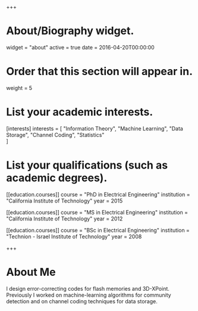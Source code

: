 +++
# About/Biography widget.
widget = "about"
active = true
date = 2016-04-20T00:00:00

# Order that this section will appear in.
weight = 5

# List your academic interests.
[interests]
  interests = [
    "Information Theory",
    "Machine Learning",
    "Data Storage",
	"Channel Coding",
	"Statistics"	
  ]

# List your qualifications (such as academic degrees).
[[education.courses]]
  course = "PhD in Electrical Engineering"
  institution = "California Institute of Technology"
  year = 2015

[[education.courses]]
  course = "MS in Electrical Engineering"
  institution = "California Institute of Technology"
  year = 2012

[[education.courses]]
  course = "BSc in Electrical Engineering"
  institution = "Technion - Israel Institute of Technology"
  year = 2008
 
+++

# About Me

I design error-correcting codes for flash memories and 3D-XPoint.  
Previously I worked on machine-learning algorithms for community detection and on channel coding techniques for data storage.

